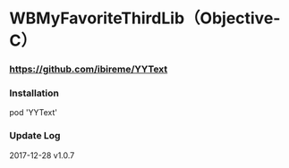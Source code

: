 # WBMyFavoriteThirdLib（Objective-C）

### https://github.com/ibireme/YYText

### Installation
pod 'YYText'

### Update Log
2017-12-28          v1.0.7

